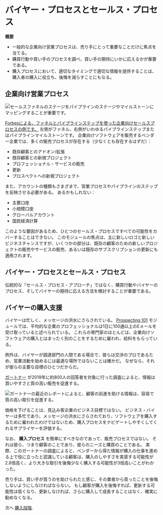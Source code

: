 # バイヤー・プロセスとセールス・プロセス

**概要**

* 一般的な企業向け営業プロセスは、売り手にとって重要なことだけに焦点を当てる。
* 購買行動や買い手のプロセスを調べ、買い手の期待にいかに応えるかが重要である。
* 購入プロセスにおいて、適切なタイミングで適切な情報を提供することは、購入者の購入に役立ち、後悔を減らすことにもなる。

## 企業向け営業プロセス

![セールスファネルのステージをパイプラインのステージやマイルストーンにマッピングすることが重要です。](./buyer-process-sales-process/images/01.png)

[Forbesによる、ファネルとパイプラインステップを使った企業向けセールスプロセスの例です。](https://www.forbes.com/advisor/business/sales-funnel-template/) 左側がファネル、右側がいわゆるパイプラインステップまたはパイプラインマイルストーンです。 企業向けソフトウェアを販売するベンダー企業では、多くの販売プロセスが存在する（少なくとも存在するはずだ）：

* 既存顧客とのアドオン/拡張
* 既存顧客との新規プロジェクト
* プロフェッショナル・サービスの販売
* 更新
* プロスペクトへの新規プロジェクト

また、アカウントの種類もさまざまで、営業プロセスやパイプラインのステップを反映させる必要がある。 あるかもしれない：

* 主要口座
* 小規模口座
* グローバルアカウント
* 国民経済計算

このような要因があるため、ひとつのセールス・プロセスですべての可能性をカバーすることはできない。 このモジュールの焦点は、主に新しいロゴと新しいビジネスチャンスですが、いくつかの部分は、既存の顧客のための新しいプロジェクトの販売やサービスの販売、あるいは既存のサブスクリプションの更新にも適用されます。

## バイヤー・プロセスとセールス・プロセス

伝統的な「セールス・プロセス・アプローチ」ではなく、購買行動やバイヤーのプロセス、そしてバイヤーの期待に応える方法を検討することが重要である。

## バイヤーの購入支援

バイヤーは忙しく、メッセージの洪水にさらされている。 [Prospecting 101](../outbound-prospecting.md) モジュールでは、平均的な企業のプロフェッショナルは1日に100通以上のEメールを受け取っていると述べられている。 これらの専門家のほとんどは、企業向けソフトウェアの購入とはまったく別のことをするために雇われ、給料をもらっている。

例外は、バイヤーが調達部門の人間である場合で、彼らは交渉のプロであるため、営業活動を始めるには最適な場所ではないことは確かだ。 なぜなら、それが彼らの主要な目標のひとつだからだ。

[ガートナー](https://www.gartner.com/en/sales/insights/b2b-buying-journey?_its=JTdCJTIydmlkJTIyJTNBJTIyNzcxZjMwODctNDg5YS00MGJkLWE3YzEtMjE5MDQzYTViMDkzJTIyJTJDJTIyc3RhdGUlMjIlM0ElMjJybHR%2BMTY4NjY2NjQ4Nn5sYW5kfjJfMTY0NjVfc2VvXzlhY2IwMjk3ZDJmODkwNTZhOGEyMTc3ODg3MmZkOGM0JTIyJTJDJTIyc2l0ZUlkJTIyJTNBNDAxMzElN0Q%3D) が2019年に約800人の回答者を対象に行った調査によると、情報は買いやすさと質の高い販売を促進する。

![ガートナーの最近のレポートによると、顧客の前進を助ける情報は、容易で質の高い取引を促進する。](./buyer-process-sales-process/images/02.png)

価格を下げることは、見込み客企業のビジネス目標ではない。 ビジネス・バイヤーは多忙であり、メッセージの洪水にさらされており、ソフトウェアを購入するために雇われたわけではないため、購入プロセスをナビゲートしやすくしてくれるサプライヤーを評価する。

なお、 **購入プロセス** を簡単にすべきなのであって、販売プロセスではない。 それは彼ら、つまり顧客のことであり、彼らのニーズと購買のことである。 実際、このガートナーの調査によると、ベンダーから得た情報が購入の仕事を進める上で役に立ったと認識している顧客は、購入のしやすさを実感する可能性が2.8倍高く、より大きな取引を後悔少なく購入する可能性が3倍高いことがわかった。

売り手は、買い手が買うのを助けられたと感じ、その業者から買ったことを後悔しないようにしなければならない。 もし顧客が購入を後悔すれば、更新する可能性は低くなり、更新しなければ、さらに購入して成長することはなく、確実に勧めなくなる。

次へ [購入段階](./buying-phases.md).
